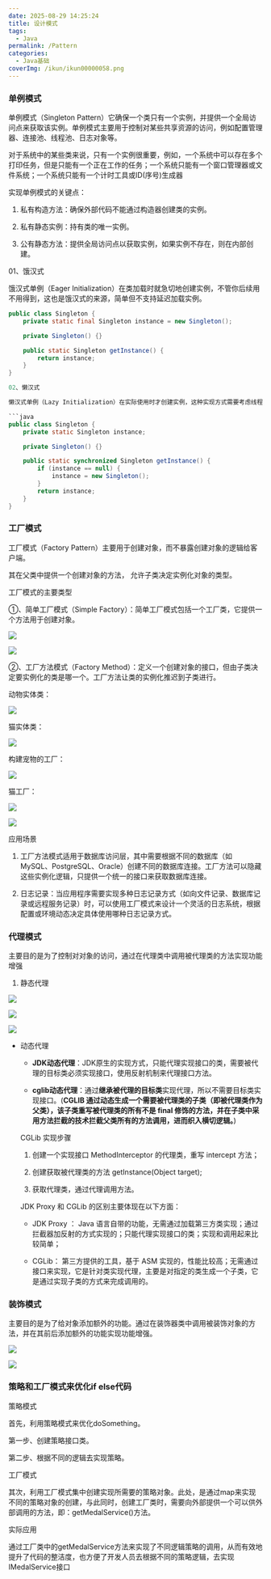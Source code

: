 ```yaml
---
date: 2025-08-29 14:25:24
title: 设计模式
tags:
  - Java
permalink: /Pattern
categories:
  - Java基础
coverImg: /ikun/ikun00000058.png
---
```


### 单例模式

单例模式（Singleton Pattern）它确保一个类只有一个实例，并提供一个全局访问点来获取该实例。单例模式主要用于控制对某些共享资源的访问，例如配置管理器、连接池、线程池、日志对象等。

对于系统中的某些类来说，只有一个实例很重要，例如，一个系统中可以存在多个打印任务，但是只能有一个正在工作的任务；一个系统只能有一个窗口管理器或文件系统；一个系统只能有一个计时工具或ID(序号)生成器

实现单例模式的关键点：

1. 私有构造方法：确保外部代码不能通过构造器创建类的实例。

2. 私有静态实例：持有类的唯一实例。

3. 公有静态方法：提供全局访问点以获取实例，如果实例不存在，则在内部创建。

01、饿汉式

饿汉式单例（Eager Initialization）在类加载时就急切地创建实例，不管你后续用不用得到，这也是饿汉式的来源，简单但不支持延迟加载实例。

```java
public class Singleton {
    private static final Singleton instance = new Singleton();

    private Singleton() {}

    public static Singleton getInstance() {
        return instance;
    }
}

02、懒汉式

懒汉式单例（Lazy Initialization）在实际使用时才创建实例，这种实现方式需要考虑线程安全问题，因此一般会带上 synchronized 关键字

```java
public class Singleton {
    private static Singleton instance;

    private Singleton() {}

    public static synchronized Singleton getInstance() {
        if (instance == null) {
            instance = new Singleton();
        }
        return instance;
    }
}

```

### 工厂模式

工厂模式（Factory Pattern）主要用于创建对象，而不暴露创建对象的逻辑给客户端。

其在父类中提供一个创建对象的方法， 允许子类决定实例化对象的类型。

工厂模式的主要类型

①、简单工厂模式（Simple Factory）：简单工厂模式包括一个工厂类，它提供一个方法用于创建对象。

![](/picture/Java/image.png)

![](/picture/Java/image-1.png)

②、工厂方法模式（Factory Method）：定义一个创建对象的接口，但由子类决定要实例化的类是哪一个。工厂方法让类的实例化推迟到子类进行。

动物实体类：

![](/picture/Java/image-2.png)

猫实体类：

![](/picture/Java/image-3.png)

构建宠物的工厂：

![](/picture/Java/image-4.png)

猫工厂：

![](/picture/Java/image-8.png)

![](/picture/Java/image-9.png)

应用场景

1. 工厂方法模式适用于数据库访问层，其中需要根据不同的数据库（如MySQL、PostgreSQL、Oracle）创建不同的数据库连接。工厂方法可以隐藏这些实例化逻辑，只提供一个统一的接口来获取数据库连接。

2. 日志记录：当应用程序需要实现多种日志记录方式（如向文件记录、数据库记录或远程服务记录）时，可以使用工厂模式来设计一个灵活的日志系统，根据配置或环境动态决定具体使用哪种日志记录方式。

### 代理模式

主要目的是为了控制对对象的访问，通过在代理类中调用被代理类的方法实现功能增强

1. 静态代理

![](/picture/Java/image-10.png)

![](/picture/Java/image-11.png)

![](/picture/Java/image-12.png)

* 动态代理

  * **JDK动态代理**：JDK原生的实现方式，只能代理实现接口的类，需要被代理的目标类必须实现接口，使用反射机制来代理接口方法。

  * **cglib动态代理**：通过**继承被代理的目标类**实现代理，所以不需要目标类实现接口。(**CGLIB 通过动态生成一个需要被代理类的子类（即被代理类作为父类），该子类重写被代理类的所有不是 final 修饰的方法，并在子类中采用方法拦截的技术拦截父类所有的方法调用，进而织入横切逻辑。**)

  CGLib 实现步骤

  1. 创建一个实现接口 MethodInterceptor 的代理类，重写 intercept 方法；

  2. 创建获取被代理类的方法 getInstance(Object target);

  3. 获取代理类，通过代理调用方法。

  JDK Proxy 和 CGLib 的区别主要体现在以下方面：

  * JDK Proxy ： Java 语言自带的功能，无需通过加载第三方类实现；通过拦截器加反射的方式实现的；只能代理实现接口的类；实现和调用起来比较简单；

  * CGLib： 第三方提供的工具，基于 ASM 实现的，性能比较高；无需通过接口来实现，它是针对类实现代理，主要是对指定的类生成一个子类，它是通过实现子类的方式来完成调用的。

### 装饰模式

主要目的是为了给对象添加额外的功能。通过在装饰器类中调用被装饰对象的方法，并在其前后添加额外的功能实现功能增强。

![](/picture/Java/image-13.png)

![](/picture/Java/image-14.png)

### 策略和工厂模式来优化if else代码

策略模式

首先，利用策略模式来优化doSomething。

第一步、创建策略接口类。

第二步、根据不同的逻辑去实现策略。

工厂模式

其次，利用工厂模式集中创建实现所需要的策略对象。此处，是通过map来实现不同的策略对象的创建，与此同时，创建工厂类时，需要向外部提供一个可以供外部调用的方法，即：getMedalService()方法。

实际应用

通过工厂类中的getMedalService方法来实现了不同逻辑策略的调用，从而有效地提升了代码的整洁度，也方便了开发人员去根据不同的策略逻辑，去实现IMedalService接口
